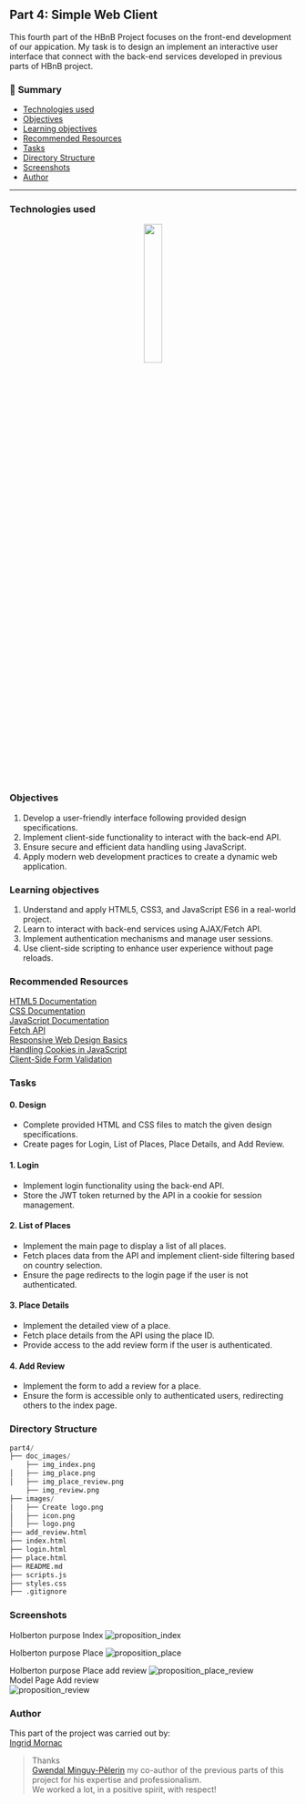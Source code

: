 ## **Part 4: Simple Web Client**  

This fourth part of the HBnB Project focuses on the front-end development of our appication.
My task is to design an implement an interactive user interface that connect with the back-end services developed in previous parts of HBnB project.  

### 📂 **Summary**
* [Technologies used](#technologies-used)
* [Objectives](#objectives)   
* [Learning objectives](#learning-objectives)  
* [Recommended Resources](#recommended-resources)  
* [Tasks](#tasks)  
* [Directory Structure](#directory-structure)
* [Screenshots](#screenshots)
* [Author](#author)

 -----


### **Technologies used**
<p align=center>
    <img src="doc_images/download.png" width="25%">
</p>  

### **Objectives**
1. Develop a user-friendly interface following provided design specifications.  
2. Implement client-side functionality to interact with the back-end API.  
3. Ensure secure and efficient data handling using JavaScript.  
4. Apply modern web development practices to create a dynamic web application.  

### **Learning objectives**
1. Understand and apply HTML5, CSS3, and JavaScript ES6 in a real-world project.
2. Learn to interact with back-end services using AJAX/Fetch API.
3. Implement authentication mechanisms and manage user sessions.
4. Use client-side scripting to enhance user experience without page reloads.  

### **Recommended Resources**
[HTML5 Documentation](https://developer.mozilla.org/en-US/docs/Glossary/HTML5)  
[CSS Documentation](https://developer.mozilla.org/en-US/docs/Web/CSS/Tutorials)  
[JavaScript Documentation](https://developer.mozilla.org/en-US/docs/Web/JavaScript)  
[Fetch API](https://developer.mozilla.org/en-US/docs/Web/API/Fetch_API)  
[Responsive Web Design Basics](https://web.dev/articles/responsive-web-design-basics?hl=fr)  
[Handling Cookies in JavaScript](https://developer.mozilla.org/en-US/docs/Web/API/Document/cookie)  
[Client-Side Form Validation](https://developer.mozilla.org/en-US/docs/Learn_web_development/Extensions/Forms/Form_validation)  

### **Tasks**
#### 0. Design  
- Complete provided HTML and CSS files to match the given design specifications.  
- Create pages for Login, List of Places, Place Details, and Add Review.  

#### 1. Login  
- Implement login functionality using the back-end API.  
-  Store the JWT token returned by the API in a cookie for session management.  

#### 2. List of Places  
- Implement the main page to display a list of all places.  
- Fetch places data from the API and implement client-side filtering based on country selection.  
- Ensure the page redirects to the login page if the user is not authenticated.  

#### 3. Place Details  
- Implement the detailed view of a place.  
- Fetch place details from the API using the place ID.  
- Provide access to the add review form if the user is authenticated.  

#### 4. Add Review  
- Implement the form to add a review for a place.  
- Ensure the form is accessible only to authenticated users, redirecting others to the index page.  

### **Directory Structure**
```python
part4/
├── doc_images/
    ├── img_index.png
│   ├── img_place.png
│   ├── img_place_review.png
    ├── img_review.png
├── images/
│   ├── Create logo.png
│   ├── icon.png
│   ├── logo.png
├── add_review.html
├── index.html
├── login.html
├── place.html
├── README.md
├── scripts.js
├── styles.css
├── .gitignore
```

### **Screenshots**
Holberton purpose Index
![proposition_index](https://github.com/Mornac/holbertonschool-hbnb/blob/main/part4/doc_images/img_index.png?raw=true)  

Holberton purpose Place
![proposition_place](https://github.com/Mornac/holbertonschool-hbnb/blob/main/part4/doc_images/img_place.png?raw=true)  

Holberton purpose Place add review
![proposition_place_review](https://github.com/Mornac/holbertonschool-hbnb/blob/main/part4/doc_images/img_place_review.png?raw=true)  
Model Page Add review  
![proposition_review](https://github.com/Mornac/holbertonschool-hbnb/blob/main/part4/doc_images/img_review.png?raw=true)  


### **Author**
This part of the project was carried out by:  
[Ingrid Mornac](https://github.com/Mornac/)  

> Thanks  
> [Gwendal Minguy-Pèlerin](https://github.com/gwendalminguy/) my co-author of the previous parts of this project for his expertise and professionalism.  
We worked a lot, in a positive spirit, with respect! 